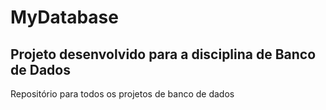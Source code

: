 # MyDatabase

## Projeto desenvolvido para a disciplina de Banco de Dados

Repositório para todos os projetos de banco de dados
